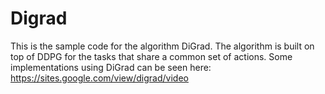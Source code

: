 # Digrad
This is the sample code for the algorithm DiGrad. 
The algorithm is built on top of DDPG for the tasks that share a common set of actions.
Some implementations using DiGrad can be seen here: https://sites.google.com/view/digrad/video
